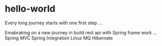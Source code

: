 # hello-world
Every long journey starts with one first step ...

Emabraking on a new journey in build rest api with Spring frame work ...
        Spring MVC
        Spring Integration
        Linux
        MQ
        Hibernate
